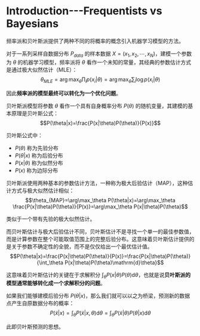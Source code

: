 # Introduction---Frequentists vs Bayesians

频率派和贝叶斯派提供了两种不同的将概率的概念引入机器学习模型的方法。

对于一系列采样自数据分布 $P_{data}$ 的样本数据 $X=(x_1,x_2,\dotsb,x_N)$，建模一个参数为 $\theta$ 的机器学习模型，频率派将 $\theta$ 看作一个未知的常量，其经典的参数估计方式是通过极大似然估计（MLE）：
$$\theta_{MLE}=\arg\max_\theta\prod_i p(x_i|\theta)=\arg\max_\theta\sum_i\log p(x_i|\theta)$$

因此**频率派的模型最终可以转化为一个优化问题**。

贝叶斯派模型将参数 $\theta$ 看作一个具有自身概率分布 $P(\theta)$ 的随机变量，其建模的基本原理是贝叶斯公式：
$$P(\theta|x)=\frac{P(x|\theta)P(\theta)}{P(x)}$$

贝叶斯公式中：

- $P(\theta)$ 称为先验分布
- $P(\theta|x)$ 称为后验分布
- $P(x|\theta)$ 称为似然分布
- $P(x)$ 称为边际分布

贝叶斯派使用两种基本的参数估计方法，一种称为极大后验估计（MAP），这种估计方式与极大似然估计相似：
$$\theta_{MAP}=\arg\max_\theta P(\theta|x)=\arg\max_\theta \frac{P(x|\theta)P(\theta)}{P(x)}=\arg\max_\theta P(x|\theta)P(\theta)$$

类似于一个带有先验的极大似然估计。

而贝叶斯估计与极大后验估计不同，贝叶斯估计不是寻找一个单一的最佳参数值，而是计算参数在整个可能取值范围上的完整后验分布。这意味着贝叶斯估计提供的是关于参数不确定性的全貌，而不是仅仅给出一个最优估计值。
$$P(\theta|x)=\frac{P(x|\theta)P(\theta)}{P(x)}=\frac{P(x|\theta)P(\theta)}{\int_\theta P(x|\theta)P(\theta)\mathrm{d}\theta}$$

这意味着贝叶斯估计的关键在于求解积分 $\int_\theta P(x|\theta)P(\theta)\mathrm{d}\theta$，也就是说**贝叶斯派的模型通常能够转化成一个求解积分的问题**。

如果我们能够建模后验分布 $P(\theta|x)$，那么我们就可以以之为桥梁，预测新的数据点产生自原数据分布的概率：
$$P(\tilde{x}|x)=\int_\theta P(\tilde{x}|x,\theta)\mathrm{d}\theta=\int_\theta P(\tilde{x}|\theta)P(\theta|x)\mathrm{d}\theta$$

此即贝叶斯预测的思想。
